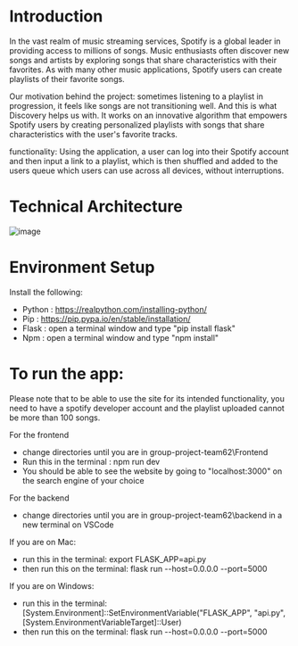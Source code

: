 # Introduction
In the vast realm of music streaming services, Spotify is a global leader in providing access to millions of songs. Music enthusiasts often discover new songs and artists by exploring songs that share characteristics with their favorites. As with many other music applications, Spotify users can create playlists of their favorite songs. 

Our motivation behind the project: sometimes listening to a playlist in progression, it feels like songs are not transitioning well. And this is what Discovery helps us with. It works on an innovative algorithm that empowers Spotify users by creating personalized playlists with songs that share characteristics with the user's favorite tracks.

functionality: Using the application, a user can log into their Spotify account and then input a link to a playlist, which is then shuffled and added to the users queue which users can use across all devices, without interruptions. 


# Technical Architecture
![image](https://github.com/CS222-UIUC-FA23/group-project-team62/assets/116621881/f96ff6c8-2d24-476b-8e1c-c4aa25bacd21)
  
# Environment Setup

  Install the following:
  - Python : https://realpython.com/installing-python/
  - Pip : https://pip.pypa.io/en/stable/installation/
  - Flask : open a terminal window and type "pip install flask"
  - Npm : open a terminal window and type "npm install"
    
# To run the app:
  Please note that to be able to use the site for its intended functionality, you need to have a spotify developer account and the playlist uploaded cannot be more than 100 songs.
  
  For the frontend
  - change directories until you are in group-project-team62\Frontend
  - Run this in the terminal : npm run dev
  - You should be able to see the website by going to "localhost:3000" on the search engine of your choice 

  For the backend
  - change directories until you are in group-project-team62\backend in a new terminal on VSCode
    
  If you are on Mac:
  - run this in the terminal: export FLASK_APP=api.py
  - then run this on the terminal: flask run --host=0.0.0.0 --port=5000
    
  If you are on Windows:
  - run this in the terminal: [System.Environment]::SetEnvironmentVariable("FLASK_APP", "api.py", [System.EnvironmentVariableTarget]::User)
  - then run this on the terminal: flask run --host=0.0.0.0 --port=5000
